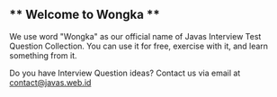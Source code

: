 ** Welcome to Wongka **
---------
We use word "Wongka" as our official name of Javas Interview Test Question Collection. You can use it for free, exercise with it, and learn something from it.

Do you have Interview Question ideas? Contact us via email at contact@javas.web.id